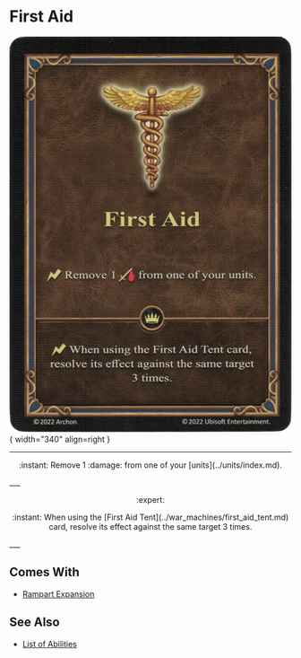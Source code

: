# First Aid

![First Aid](../assets/abilities-first_aid.webp){ width="340" align=right }

___
<p style="text-align: center;" markdown>:instant: Remove 1 :damage: from one of your [units](../units/index.md).</p>
___
<p style="text-align: center;" markdown> :expert: </p>

<p style="text-align: center;" markdown>:instant: When using the [First Aid Tent](../war_machines/first_aid_tent.md) card, resolve its effect against the same target 3 times.</p>
___


## Comes With

- [Rampart Expansion](../content.md)


## See Also

- [List of Abilities](index.md)
